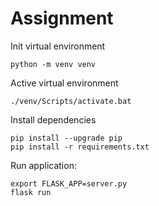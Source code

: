 # Assignment
Init virtual environment
```
python -m venv venv
```

Active virtual environment
```
./venv/Scripts/activate.bat
```

Install dependencies
```
pip install --upgrade pip
pip install -r requirements.txt
```

Run application:
```
export FLASK_APP=server.py
flask run
```